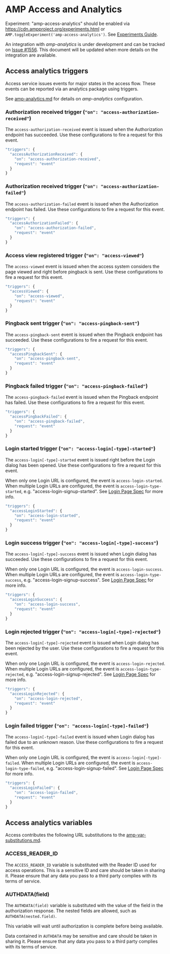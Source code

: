 <!---
Copyright 2016 The AMP HTML Authors. All Rights Reserved.

Licensed under the Apache License, Version 2.0 (the "License");
you may not use this file except in compliance with the License.
You may obtain a copy of the License at

      http://www.apache.org/licenses/LICENSE-2.0

Unless required by applicable law or agreed to in writing, software
distributed under the License is distributed on an "AS-IS" BASIS,
WITHOUT WARRANTIES OR CONDITIONS OF ANY KIND, either express or implied.
See the License for the specific language governing permissions and
limitations under the License.
-->

# <a name="amp-access-analytics"></a>AMP Access and Analytics

Experiment: "amp-access-analytics" should be enabled via https://cdn.ampproject.org/experiments.html or
`AMP.toggleExperiment('amp-access-analytics')`. See [Experiments Guide](../../tools/experiments/README.md).

An integration with *amp-analytics* is under development and can be tracked on [Issue #1556](https://github.com/ampproject/amphtml/issues/1556). This document will be updated when more details on the integration are available.

## Access analytics triggers

Access service issues events for major states in the access flow. These events can be reported via an analytics package using triggers.

See [amp-analytics.md](../amp-analytics/amp-analytics.md) for details on *amp-analytics* configuration.

### Authorization received trigger (`"on": "access-authorization-received"`)

The `access-authorization-received` event is issued when the Authorization endpoint has succeeded. Use these configurations to fire a request for this event.

```javascript
"triggers": {
  "accessAuthorizationReceived": {
    "on": "access-authorization-received",
    "request": "event"
  }
}
```

### Authorization received trigger (`"on": "access-authorization-failed"`)

The `access-authorization-failed` event is issued when the Authorization endpoint has failed. Use these configurations to fire a request for this event.

```javascript
"triggers": {
  "accessAuthorizationFailed": {
    "on": "access-authorization-failed",
    "request": "event"
  }
}
```

### Access view registered trigger (`"on": "access-viewed"`)

The `access-viewed` event is issued when the access system considers the page viewed and right before pingback is sent. Use these configurations to fire a request for this event.

```javascript
"triggers": {
  "accessViewed": {
    "on": "access-viewed",
    "request": "event"
  }
}
```

### Pingback sent trigger (`"on": "access-pingback-sent"`)

The `access-pingback-sent` event is issued when the Pingback endpoint has succeeded. Use these configurations to fire a request for this event.

```javascript
"triggers": {
  "accessPingbackSent": {
    "on": "access-pingback-sent",
    "request": "event"
  }
}
```

### Pingback failed trigger (`"on": "access-pingback-failed"`)

The `access-pingback-failed` event is issued when the Pingback endpoint has failed. Use these configurations to fire a request for this event.

```javascript
"triggers": {
  "accessPingbackFailed": {
    "on": "access-pingback-failed",
    "request": "event"
  }
}
```

### Login started trigger (`"on": "access-login[-type]-started"`)

The `access-login[-type]-started` event is issued right before the Login dialog has been opened. Use these configurations to fire a request for this event.

When only one Login URL is configured, the event is `access-login-started`. When multiple Login URLs are configured, the event is `access-login-type-started`, e.g. "access-login-signup-started". See [Login Page Spec](./amp-access-spec.md#login-page) for more info.

```javascript
"triggers": {
  "accessLoginStarted": {
    "on": "access-login-started",
    "request": "event"
  }
}
```

### Login success trigger (`"on": "access-login[-type]-success"`)

The `access-login[-type]-success` event is issued when Login dialog has succeeded. Use these configurations to fire a request for this event.

When only one Login URL is configured, the event is `access-login-success`. When multiple Login URLs are configured, the event is `access-login-type-success`, e.g. "access-login-signup-success". See [Login Page Spec](./amp-access-spec.md#login-page) for more info.

```javascript
"triggers": {
  "accessLoginSuccess": {
    "on": "access-login-success",
    "request": "event"
  }
}
```

### Login rejected trigger (`"on": "access-login[-type]-rejected"`)

The `access-login[-type]-rejected` event is issued when Login dialog has been rejected by the user. Use these configurations to fire a request for this event.

When only one Login URL is configured, the event is `access-login-rejected`. When multiple Login URLs are configured, the event is `access-login-type-rejected`, e.g. "access-login-signup-rejected". See [Login Page Spec](./amp-access-spec.md#login-page) for more info.

```javascript
"triggers": {
  "accessLoginRejected": {
    "on": "access-login-rejected",
    "request": "event"
  }
}
```

### Login failed trigger (`"on": "access-login[-type]-failed"`)

The `access-login[-type]-failed` event is issued when Login dialog has failed due to an unknown reason. Use these configurations to fire a request for this event.

When only one Login URL is configured, the event is `access-login[-type]-failed`. When multiple Login URLs are configured, the event is `access-login-type-failed`, e.g. "access-login-signup-failed". See [Login Page Spec](./amp-access-spec.md#login-page) for more info.

```javascript
"triggers": {
  "accessLoginFailed": {
    "on": "access-login-failed",
    "request": "event"
  }
}
```

## Access analytics variables

Access contributes the following URL substitutions to the [amp-var-substitutions.md](spec/amp-var-substitutions.md).

### ACCESS_READER_ID

The `ACCESS_READER_ID` variable is substituted with the Reader ID used for access operations. This is a sensitive ID and care should be taken in sharing it. Please ensure that any data you pass to a third party complies with its terms of service.

### AUTHDATA(field)

The `AUTHDATA(field)` variable is substituted with the value of the field in the authorization response. The nested fields are allowed, such as `AUTHDATA(nested.field)`.

This variable will wait until authorization is complete before being available.

Data contained in `AUTHDATA` may be sensitive and care should be taken in sharing it. Please ensure that any data you pass to a third party complies with its terms of service.
